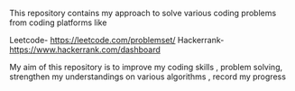 This repository contains my approach to solve various coding problems from coding platforms like

Leetcode- https://leetcode.com/problemset/
Hackerrank- https://www.hackerrank.com/dashboard

My aim of this repository is to improve my coding skills , problem solving, strengthen my understandings on various algorithms , record my progress 
